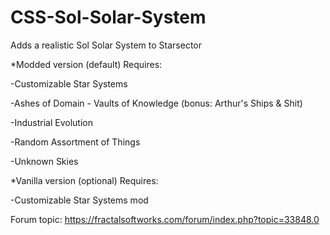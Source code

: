 # CSS-Sol-Solar-System

Adds a realistic Sol Solar System to Starsector

*Modded version (default) Requires:

-Customizable Star Systems

-Ashes of Domain - Vaults of Knowledge (bonus: Arthur's Ships & Shit)

-Industrial Evolution

-Random Assortment of Things

-Unknown Skies

*Vanilla version (optional) Requires:

-Customizable Star Systems mod

Forum topic: https://fractalsoftworks.com/forum/index.php?topic=33848.0
